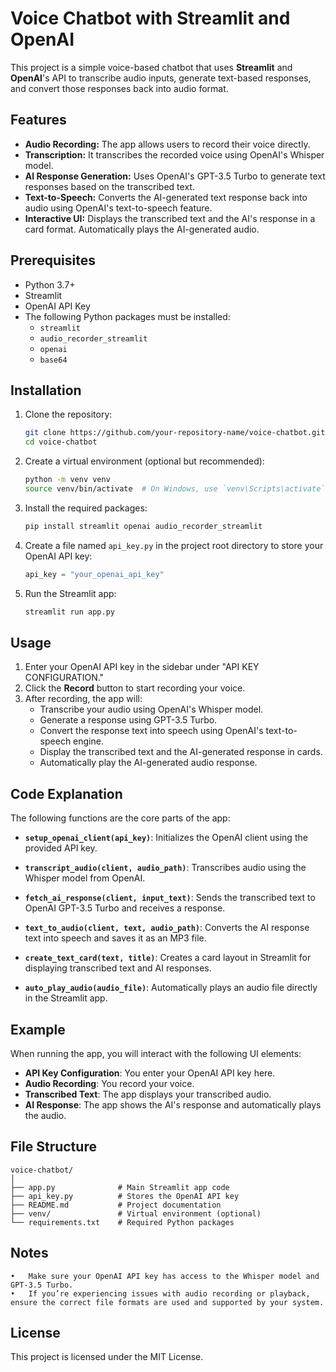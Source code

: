 # Voice Chatbot with Streamlit and OpenAI

This project is a simple voice-based chatbot that uses **Streamlit** and **OpenAI**'s API to transcribe audio inputs, generate text-based responses, and convert those responses back into audio format.

## Features

- **Audio Recording:** The app allows users to record their voice directly.
- **Transcription:** It transcribes the recorded voice using OpenAI's Whisper model.
- **AI Response Generation:** Uses OpenAI's GPT-3.5 Turbo to generate text responses based on the transcribed text.
- **Text-to-Speech:** Converts the AI-generated text response back into audio using OpenAI's text-to-speech feature.
- **Interactive UI:** Displays the transcribed text and the AI's response in a card format. Automatically plays the AI-generated audio.

## Prerequisites

- Python 3.7+
- Streamlit
- OpenAI API Key
- The following Python packages must be installed:
  - `streamlit`
  - `audio_recorder_streamlit`
  - `openai`
  - `base64`

## Installation

1. Clone the repository:

    ```bash
    git clone https://github.com/your-repository-name/voice-chatbot.git
    cd voice-chatbot
    ```

2. Create a virtual environment (optional but recommended):

    ```bash
    python -m venv venv
    source venv/bin/activate  # On Windows, use `venv\Scripts\activate`
    ```

3. Install the required packages:

    ```bash
    pip install streamlit openai audio_recorder_streamlit
    ```

4. Create a file named `api_key.py` in the project root directory to store your OpenAI API key:

    ```python
    api_key = "your_openai_api_key"
    ```

5. Run the Streamlit app:

    ```bash
    streamlit run app.py
    ```

## Usage

1. Enter your OpenAI API key in the sidebar under "API KEY CONFIGURATION."
2. Click the **Record** button to start recording your voice.
3. After recording, the app will:
   - Transcribe your audio using OpenAI's Whisper model.
   - Generate a response using GPT-3.5 Turbo.
   - Convert the response text into speech using OpenAI's text-to-speech engine.
   - Display the transcribed text and the AI-generated response in cards.
   - Automatically play the AI-generated audio response.

## Code Explanation

The following functions are the core parts of the app:

- **`setup_openai_client(api_key)`**: Initializes the OpenAI client using the provided API key.
  
- **`transcript_audio(client, audio_path)`**: Transcribes audio using the Whisper model from OpenAI.

- **`fetch_ai_response(client, input_text)`**: Sends the transcribed text to OpenAI GPT-3.5 Turbo and receives a response.

- **`text_to_audio(client, text, audio_path)`**: Converts the AI response text into speech and saves it as an MP3 file.

- **`create_text_card(text, title)`**: Creates a card layout in Streamlit for displaying transcribed text and AI responses.

- **`auto_play_audio(audio_file)`**: Automatically plays an audio file directly in the Streamlit app.

## Example

When running the app, you will interact with the following UI elements:

- **API Key Configuration**: You enter your OpenAI API key here.
- **Audio Recording**: You record your voice.
- **Transcribed Text**: The app displays your transcribed audio.
- **AI Response**: The app shows the AI's response and automatically plays the audio.

## File Structure

```plaintext
voice-chatbot/
│
├── app.py              # Main Streamlit app code
├── api_key.py          # Stores the OpenAI API key
├── README.md           # Project documentation
├── venv/               # Virtual environment (optional)
└── requirements.txt    # Required Python packages

```

## Notes

	•	Make sure your OpenAI API key has access to the Whisper model and GPT-3.5 Turbo.
	•	If you’re experiencing issues with audio recording or playback, ensure the correct file formats are used and supported by your system.

## License

This project is licensed under the MIT License.
